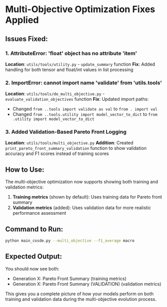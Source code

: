 # Multi-Objective Optimization Fixes Applied

## Issues Fixed:

### 1. AttributeError: 'float' object has no attribute 'item'
**Location**: `utils/tools/utility.py` - `update_summary` function
**Fix**: Added handling for both tensor and float/int values in list processing

### 2. ImportError: cannot import name 'validate' from 'utils.tools'
**Location**: `utils/tools/de_multi_objective.py` - `evaluate_validation_objectives` function
**Fix**: Updated import paths:
- Changed `from ..tools import validate as val` to `from . import val`
- Changed `from ..tools.utility import model_vector_to_dict` to `from .utility import model_vector_to_dict`

### 3. Added Validation-Based Pareto Front Logging
**Location**: `utils/tools/multi_objective.py`
**Addition**: Created `print_pareto_front_summary_validation` function to show validation accuracy and F1 scores instead of training scores

## How to Use:

The multi-objective optimization now supports showing both training and validation metrics:

1. **Training metrics** (shown by default): Uses training data for Pareto front summary
2. **Validation metrics** (added): Uses validation data for more realistic performance assessment

## Command to Run:
```bash
python main_cosde.py --multi_objective --f1_average macro
```

## Expected Output:
You should now see both:
- Generation X: Pareto Front Summary (training metrics)
- Generation X: Pareto Front Summary (VALIDATION) (validation metrics)

This gives you a complete picture of how your models perform on both training and validation data during the multi-objective evolution process.
